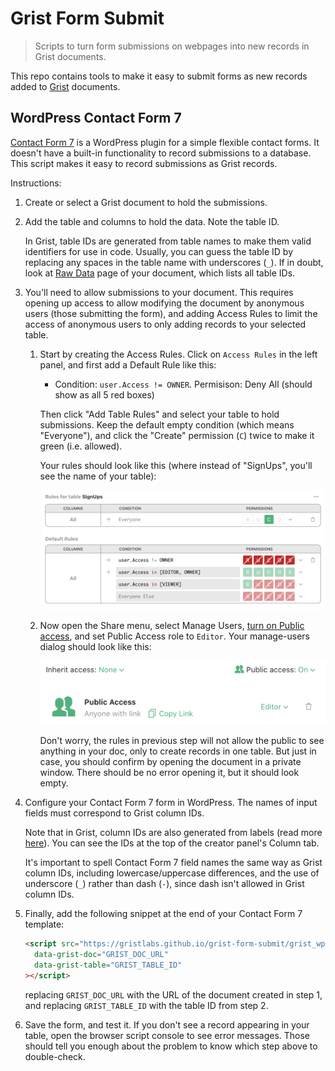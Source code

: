 # Grist Form Submit

> Scripts to turn form submissions on webpages into new records in Grist documents.

This repo contains tools to make it easy to submit forms as new records added to
[Grist](https://www.getgrist.com) documents.

## WordPress Contact Form 7

[Contact Form 7](https://wordpress.org/plugins/contact-form-7/) is a WordPress plugin for a simple
flexible contact forms. It doesn't have a built-in functionality to record submissions to a
database. This script makes it easy to record submissions as Grist records.

Instructions:

1. Create or select a Grist document to hold the submissions.
2. Add the table and columns to hold the data. Note the table ID.

   In Grist, table IDs are generated from table names to make them valid identifiers for use in
   code. Usually, you can guess the table ID by replacing any spaces in the table name with
   underscores (`_`). If in doubt, look at [Raw Data](https://support.getgrist.com/raw-data/#raw-data-page)
   page of your document, which lists all table IDs.

3. You'll need to allow submissions to your document. This requires opening up access to allow
   modifying the document by anonymous users (those submitting the form), and adding
   Access Rules to limit the access of anonymous users to only adding records to your selected table.

   1. Start by creating the Access Rules. Click on `Access Rules` in the left panel, and first add a
      Default Rule like this:
      - Condition: `user.Access != OWNER`. Permisison: Deny All (should show as all 5 red boxes)

      Then click "Add Table Rules" and select your table to hold submissions. Keep the default empty
      condition (which means "Everyone"), and click the "Create" permission (`C`) twice to make it green
      (i.e. allowed).

      Your rules should look like this (where instead of "SignUps", you'll see the name of your table):

      ![Sample Access Rules](docs/sample-access-rules.png)

   2. Now open the Share menu, select Manage Users,
      [turn on Public access](https://support.getgrist.com/sharing/#public-access-and-link-sharing), and
      set Public Access role to `Editor`. Your manage-users dialog should look like this:

      ![Sample Manage Users](docs/sample-manage-users.png)

      Don't worry, the rules in previous step will not allow the public to see anything in your
      doc, only to create records in one table. But just in case, you should confirm by opening
      the document in a private window. There should be no error opening it, but it should look
      empty.

4. Configure your Contact Form 7 form in WordPress. The names of input fields must correspond to
   Grist column IDs.

   Note that in Grist, column IDs are also generated from labels (read more
   [here](https://support.getgrist.com/col-types/#renaming-columns)).
   You can see the IDs at the top of the creator panel's Column tab.

   It's important to spell Contact Form 7 field names the same way as Grist column IDs, including
   lowercase/uppercase differences, and the use of underscore (`_`) rather than dash (`-`), since
   dash isn't allowed in Grist column IDs.

5. Finally, add the following snippet at the end of your Contact Form 7 template:

   ```html
   <script src="https://gristlabs.github.io/grist-form-submit/grist_wpcf7.js"
     data-grist-doc="GRIST_DOC_URL"
     data-grist-table="GRIST_TABLE_ID"
   ></script>
   ```

   replacing `GRIST_DOC_URL` with the URL of the document created in step 1, and replacing
   `GRIST_TABLE_ID` with the table ID from step 2.

6. Save the form, and test it. If you don't see a record appearing in your table, open the browser
   script console to see error messages. Those should tell you enough about the problem to know
   which step above to double-check.
